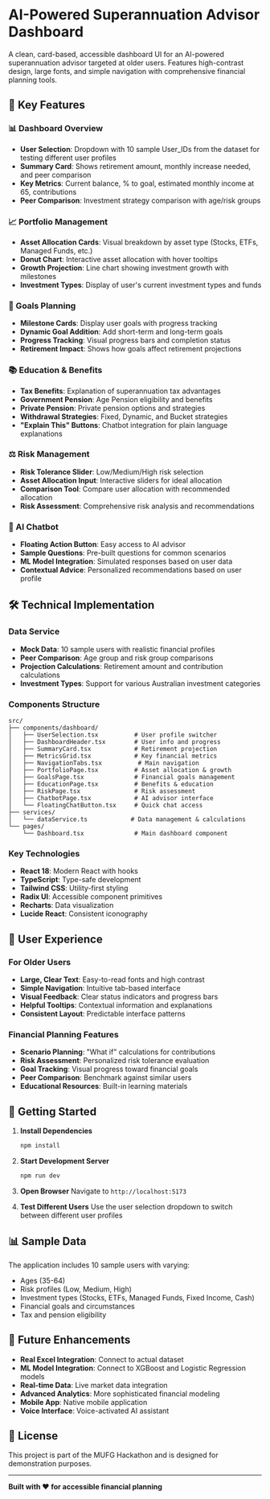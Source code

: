 # AI-Powered Superannuation Advisor Dashboard

A clean, card-based, accessible dashboard UI for an AI-powered superannuation advisor targeted at older users. Features high-contrast design, large fonts, and simple navigation with comprehensive financial planning tools.

## 🚀 Key Features

### 📊 Dashboard Overview
- **User Selection**: Dropdown with 10 sample User_IDs from the dataset for testing different user profiles
- **Summary Card**: Shows retirement amount, monthly increase needed, and peer comparison
- **Key Metrics**: Current balance, % to goal, estimated monthly income at 65, contributions
- **Peer Comparison**: Investment strategy comparison with age/risk groups

### 📈 Portfolio Management
- **Asset Allocation Cards**: Visual breakdown by asset type (Stocks, ETFs, Managed Funds, etc.)
- **Donut Chart**: Interactive asset allocation with hover tooltips
- **Growth Projection**: Line chart showing investment growth with milestones
- **Investment Types**: Display of user's current investment types and funds

### 🎯 Goals Planning
- **Milestone Cards**: Display user goals with progress tracking
- **Dynamic Goal Addition**: Add short-term and long-term goals
- **Progress Tracking**: Visual progress bars and completion status
- **Retirement Impact**: Shows how goals affect retirement projections

### 📚 Education & Benefits
- **Tax Benefits**: Explanation of superannuation tax advantages
- **Government Pension**: Age Pension eligibility and benefits
- **Private Pension**: Private pension options and strategies
- **Withdrawal Strategies**: Fixed, Dynamic, and Bucket strategies
- **"Explain This" Buttons**: Chatbot integration for plain language explanations

### ⚖️ Risk Management
- **Risk Tolerance Slider**: Low/Medium/High risk selection
- **Asset Allocation Input**: Interactive sliders for ideal allocation
- **Comparison Tool**: Compare user allocation with recommended allocation
- **Risk Assessment**: Comprehensive risk analysis and recommendations

### 🤖 AI Chatbot
- **Floating Action Button**: Easy access to AI advisor
- **Sample Questions**: Pre-built questions for common scenarios
- **ML Model Integration**: Simulated responses based on user data
- **Contextual Advice**: Personalized recommendations based on user profile


## 🛠️ Technical Implementation

### Data Service
- **Mock Data**: 10 sample users with realistic financial profiles
- **Peer Comparison**: Age group and risk group comparisons
- **Projection Calculations**: Retirement amount and contribution calculations
- **Investment Types**: Support for various Australian investment categories

### Components Structure
```
src/
├── components/dashboard/
│   ├── UserSelection.tsx          # User profile switcher
│   ├── DashboardHeader.tsx        # User info and progress
│   ├── SummaryCard.tsx            # Retirement projection
│   ├── MetricsGrid.tsx            # Key financial metrics
│   ├── NavigationTabs.tsx          # Main navigation
│   ├── PortfolioPage.tsx          # Asset allocation & growth
│   ├── GoalsPage.tsx              # Financial goals management
│   ├── EducationPage.tsx          # Benefits & education
│   ├── RiskPage.tsx               # Risk assessment
│   ├── ChatbotPage.tsx            # AI advisor interface
│   └── FloatingChatButton.tsx     # Quick chat access
├── services/
│   └── dataService.ts            # Data management & calculations
└── pages/
    └── Dashboard.tsx              # Main dashboard component
```

### Key Technologies
- **React 18**: Modern React with hooks
- **TypeScript**: Type-safe development
- **Tailwind CSS**: Utility-first styling
- **Radix UI**: Accessible component primitives
- **Recharts**: Data visualization
- **Lucide React**: Consistent iconography

## 📱 User Experience

### For Older Users
- **Large, Clear Text**: Easy-to-read fonts and high contrast
- **Simple Navigation**: Intuitive tab-based interface
- **Visual Feedback**: Clear status indicators and progress bars
- **Helpful Tooltips**: Contextual information and explanations
- **Consistent Layout**: Predictable interface patterns

### Financial Planning Features
- **Scenario Planning**: "What if" calculations for contributions
- **Risk Assessment**: Personalized risk tolerance evaluation
- **Goal Tracking**: Visual progress toward financial goals
- **Peer Comparison**: Benchmark against similar users
- **Educational Resources**: Built-in learning materials

## 🚀 Getting Started

1. **Install Dependencies**
   ```bash
   npm install
   ```

2. **Start Development Server**
   ```bash
   npm run dev
   ```

3. **Open Browser**
   Navigate to `http://localhost:5173`

4. **Test Different Users**
   Use the user selection dropdown to switch between different user profiles

## 📊 Sample Data

The application includes 10 sample users with varying:
- Ages (35-64)
- Risk profiles (Low, Medium, High)
- Investment types (Stocks, ETFs, Managed Funds, Fixed Income, Cash)
- Financial goals and circumstances
- Tax and pension eligibility

## 🔮 Future Enhancements

- **Real Excel Integration**: Connect to actual dataset
- **ML Model Integration**: Connect to XGBoost and Logistic Regression models
- **Real-time Data**: Live market data integration
- **Advanced Analytics**: More sophisticated financial modeling
- **Mobile App**: Native mobile application
- **Voice Interface**: Voice-activated AI assistant

## 📄 License

This project is part of the MUFG Hackathon and is designed for demonstration purposes.

---

**Built with ❤️ for accessible financial planning**